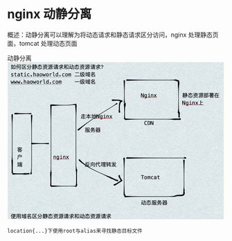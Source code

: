 # nginx 动静分离

概述：动静分离可以理解为将动态请求和静态请求区分访问，nginx 处理静态页面，tomcat 处理动态页面

动静分离
![](Image/动静分离2.jpg)

    location{...}下使用root与alias来寻找静态目标文件
